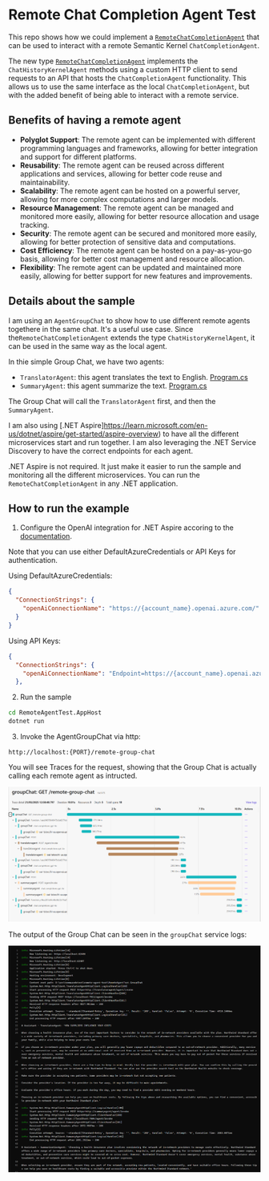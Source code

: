 # Remote Chat Completion Agent Test

This repo shows how we could implement a [`RemoteChatCompletionAgent`](./RemoteAgentTest.GroupChat/RemoteChatCompletionAgent.cs) that can be used to interact with a remote Semantic Kernel `ChatCompletionAgent`.

The new type [`RemoteChatCompletionAgent`](./RemoteAgentTest.GroupChat/RemoteChatCompletionAgent.cs) implements the `ChatHistoryKernelAgent` methods using a custom HTTP client to send requests to an API that hosts the `ChatCompletionAgent` functionality. This allows us to use the same interface as the local `ChatCompletionAgent`, but with the added benefit of being able to interact with a remote service.

## Benefits of having a remote agent
- **Polyglot Support**: The remote agent can be implemented with different programming languages and frameworks, allowing for better integration and support for different platforms.
- **Reusability**: The remote agent can be reused across different applications and services, allowing for better code reuse and maintainability.
- **Scalability**: The remote agent can be hosted on a powerful server, allowing for more complex computations and larger models.
- **Resource Management**: The remote agent can be managed and monitored more easily, allowing for better resource allocation and usage tracking.
- **Security**: The remote agent can be secured and monitored more easily, allowing for better protection of sensitive data and computations.
- **Cost Efficiency**: The remote agent can be hosted on a pay-as-you-go basis, allowing for better cost management and resource allocation.
- **Flexibility**: The remote agent can be updated and maintained more easily, allowing for better support for new features and improvements.

## Details about the sample

I am using an `AgentGroupChat` to show how to use different remote agents togethere in the same chat. It's a useful use case. Since the`RemoteChatCompletionAgent` extends the type `ChatHistoryKernelAgent`, it can be used in the same way as the local agent.

In thie simple Group Chat, we have two agents:
- `TranslatorAgent`: this agent translates the text to English. [Program.cs](./RemoteAgentTest.Agent1/Program.cs)
- `SummaryAgent`: this agent summarize the text. [Program.cs](./RemoteAgentTest.Agent2/Program.cs)

The Group Chat will call the `TranslatorAgent` first, and then the `SummaryAgent`.

I am also using [.NET Aspire]https://learn.microsoft.com/en-us/dotnet/aspire/get-started/aspire-overview) to have all the different microservices start and run together. I am also leveraging the .NET Service Discovery to have the correct endpoints for each agent.

.NET Aspire is not required. It just make it easier to run the sample and monitoring all the different microservices. You can run the `RemoteChatCompletionAgent` in any .NET application.

## How to run the example

1. Configure the OpenAI integration for .NET Aspire accoring to the [documentation](https://learn.microsoft.com/en-us/dotnet/aspire/azureai/azureai-openai-integration?tabs=dotnet-cli#connect-to-an-existing-azure-openai-service).

Note that you can use either DefaultAzureCredentials or API Keys for authentication.

Using DefaultAzureCredentials:

```json
{
  "ConnectionStrings": {
    "openAiConnectionName": "https://{account_name}.openai.azure.com/"
  }
}
```

Using API Keys:

```json
{
  "ConnectionStrings": {
    "openAiConnectionName": "Endpoint=https://{account_name}.openai.azure.com/;Key={api_key};"
  },
```

2. Run the sample

```bash
cd RemoteAgentTest.AppHost
dotnet run
```

3. Invoke the AgentGroupChat via http:

```
http://localhost:{PORT}/remote-group-chat
```

You will see Traces for the request, showing that the Group Chat is actually calling each remote agent as intructed.

![traces](./docs/Traces.png)

The output of the Group Chat can be seen in the `groupChat` service logs:

![output](./docs/output.png)